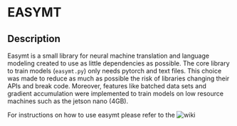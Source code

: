 # EASYMT

## Description
Easymt is a small library for neural machine translation and language modeling created to use as little dependencies as possible. The core library to train models (```easymt.py```) only needs pytorch and text files. This choice was made to reduce as much as possible the risk of libraries changing their APIs and break code. Moreover, features like batched data sets and gradient accumulation were implemented to train models on low resource machines such as the jetson nano (4GB).

For instructions on how to use easymt please refer to the ![wiki](https://github.com/sebag90/easymt/wiki)
